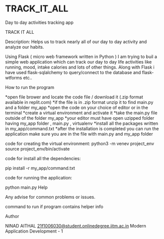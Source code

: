 # TRACK_IT_ALL
Day to day activities tracking app


TRACK IT ALL

Description:
Helps us to track nearly all of our day to day activity and analyze our habits.

Using Flask ( micro web framework written in Python ) I am trying to buil a simple web application which can track our day to day life activities like running, mood, intake calories and lots of other things.
Along with Flask i have used flask-sqlalchemy to query/connect to the database and flask-wtforms etc..

How to run the program


*open file brower and locate the code file / download it (.zip format available in replit.com)
*if the file is in .zip format unzip it to find main.py and a folder my_app 
*open the code on your choice of editor or in the terminal 
*create a virtual environment and activate it 
*take the main.py file outside of the folder my_app 
*your editor must have open uzipped folder having my_app folder , main.py , virtualenv
*install all the packages written in my_app/command.txt
*after the installation is completed you can run the application make sure you are in the file with main.py and my_app folder 



code for creating the virtual environment: 
python3 -m venev project_env
source project_env/bin/activate

code for install all the dependencies:

pip install -r my_app/command.txt

code for running the application:

python main.py
Help

Any advise for common problems or issues.

command to run if program contains helper info


Author

NINAD AITHAL
21f1006030@student.onlinedegree.iitm.ac.in
Modern Application Development - 1
